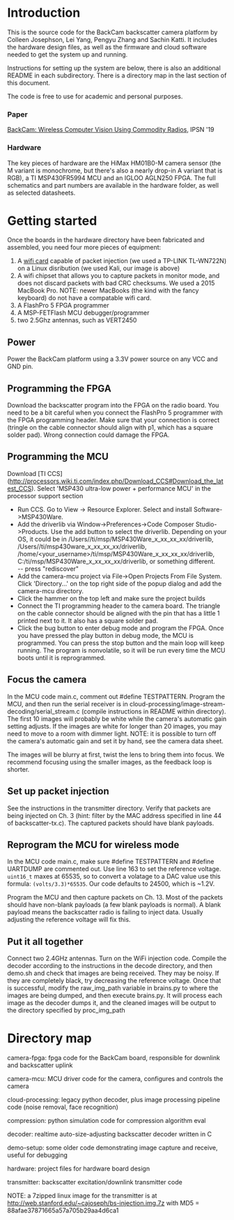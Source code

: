 # Introduction
This is the source code for the BackCam backscatter camera platform by Colleen Josephson, Lei Yang, Pengyu Zhang and Sachin Katti. It includes the hardware design files, as well as the firmware and cloud software needed to get the system up and running. 

Instructions for setting up the system are below, there is also an additional README in each subdirectory. There is a directory map in the last section of this document. 

The code is free to use for academic and personal purposes. 

### Paper

[BackCam: Wireless Computer Vision Using Commodity Radios](https://cjosephson.net/assets/pdfs/backcam.pdf), IPSN '19

### Hardware

The key pieces of hardware are the HiMax HM01B0-M camera sensor (the M variant is monochrome, but there's also a nearly drop-in A variant that is RGB), a TI MSP430FR5994 MCU and an IGLOO AGLN250 FPGA. The full schematics and part numbers are available in the hardware folder, as well as selected datasheets.

# Getting started

Once the boards in the hardware directory have been fabricated and assembled, you need four more pieces of equipment:

1. A [wifi card](https://null-byte.wonderhowto.com/how-to/buy-best-wireless-network-adapter-for-wi-fi-hacking-2018-0178550/) 
capable of packet injection (we used a TP-LINK TL-WN722N) on a Linux disribution (we used Kali, our image is above)
2. A wifi chipset that allows you to capture packets in monitor mode, and does not discard packets with bad CRC checksums. We used a 2015 MacBook Pro. NOTE: newer MacBooks (the kind with the fancy keyboard) do not have a compatable wifi card.
3. A FlashPro 5 FPGA programmer 
4. A MSP-FETFlash MCU debugger/programmer 
5. two 2.5Ghz antennas, such as VERT2450

## Power

Power the BackCam platform using a 3.3V power source on any VCC and GND pin.

## Programming the FPGA

Download the backscatter program into the FPGA on the radio board. You need to be a bit careful when you connect the 
FlashPro 5 programmer with the FPGA programming header. Make sure that your connection is correct 
(tringle on the cable connector should align with p1, which has a square solder pad). Wrong connection could damage the FPGA.

## Programming the MCU

Download [TI CCS] (http://processors.wiki.ti.com/index.php/Download_CCS#Download_the_latest_CCS). Select 'MSP430 ultra-low power + performance MCU' in the processor support section

- Run CCS. Go to View -> Resource Explorer. Select and install Software->MSP430Ware.
- Add the driverlib via Window->Preferences->Code Composer Studio->Products. Use the add button to select the driverlib.
   Depending on your OS, it could be in /Users/<username>/ti/msp/MSP430Ware_x_xx_xx_xx/driverlib, 
   /Users/<username>/ti/msp430ware_x_xx_xx_xx/driverlib,  /home/<your_username>/ti/msp/MSP430Ware_x_xx_xx_xx/driverlib, 
   C:/ti/msp/MSP430Ware_x_xx_xx_xx/driverlib, or something different.  
-- press "rediscover"
- Add the camera-mcu project via File->Open Projects From File System. Click 'Directory...' on the top right side of the popup dialog and add the camera-mcu directory.
- Click the hammer on the top left and make sure the project builds
- Connect the TI programming header to the camera board. The triangle on the cable connector should be aligned with the pin that has a little 1 printed next to it. It also has a square solder pad.
- Click the bug button to enter debug mode and program the FPGA. Once you have pressed the play button in debug mode, the MCU is programmed. You can press the stop button and the main loop will keep running. The program is nonvolatile, so it will be run every time the MCU boots until it is reprogrammed. 

## Focus the camera

In the MCU code main.c, comment out #define TESTPATTERN. Program the MCU, and then run the serial receiver is in cloud-processing/image-stream-decoding/serial_stream.c (compile instructions in README within directory). The first 10 images will probably be white while the camera's automatic gain setting adjusts. If the images are white for longer than 20 images, you may need to move to a room with dimmer light. NOTE: it is possible to turn off the camera's automatic gain and set it by hand, see the camera data sheet. 

The images will be blurry at first, twist the lens to bring them into focus. We recommend focusing using the smaller images, as the feedback loop is shorter. 

## Set up packet injection

See the instructions in the transmitter directory. Verify that packets are being injected on Ch. 3 (hint: filter by the MAC address specified in line 44 of backscatter-tx.c). The captured packets should have blank payloads. 

## Reprogram the MCU for wireless mode

In the MCU code main.c, make sure #define TESTPATTERN and #define UARTDUMP are commented out.
Use line 163 to set the reference voltage. `uint16_t` maxes at 65535, so to convert a volatage to a DAC value use this formula: `(volts/3.3)*65535`. Our code defaults to 24500, which is ~1.2V. 

Program the MCU and then capture packets on Ch. 13. Most of the packets should have non-blank payloads (a few blank payloads is normal). A blank payload means the backscatter radio is failing to inject data. Usually adjusting the reference voltage will fix this. 

## Put it all together

Connect two 2.4GHz antennas. Turn on the WiFi injection code. Compile the decoder according to the instructions in the decode directory, and then demo.sh and check that images are being received. They may be noisy. If they are completely black, try decreasing the reference voltage. Once that is successful, 
modify the raw_img_path variable in brains.py to where the images are being dumped, and then execute brains.py. It will process each image as the decoder dumps it, and the cleaned images will be output to the directory specified by proc_img_path

# Directory map

camera-fpga: fpga code for the BackCam board, responsible for downlink
	     and backscatter uplink

camera-mcu: MCU driver code for the camera, configures and controls
	    the camera

cloud-processing: legacy python decoder, plus image processing
		  pipeline code (noise removal, face recognition)

compression: python simulation code for compression algorithm eval
	     

decoder: realtime auto-size-adjusting backscatter decoder written in C

demo-setup: some older code demonstrating image capture and receive,
	    useful for debugging

hardware: project files for hardware board design

transmitter: backscatter excitation/downlink transmitter code


NOTE: a 7zipped linux image for the transmitter is at http://web.stanford.edu/~cajoseph/bs-injection.img.7z with MD5 = 88afae37871665a57a705b29aa4d6ca1

